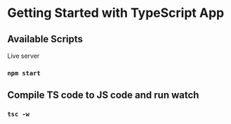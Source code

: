 # Getting Started with TypeScript App

## Available Scripts

Live server

### `npm start`

## Compile TS code to JS code and run watch

### `tsc -w`